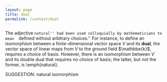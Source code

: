 ```yaml
---
layout: page
title: dual
permalink: /context/dual
---
```

The adjective ``natural'' had been used colloquially by mathematicians to mean  ``defined without arbitrary choices.'' For instance, to define an isomorphism between a finite-dimensional vector space $V$ and its **dual**, the vector space of linear maps from $V$ to the ground field $\mathbbe{k}$, requires a choice of basis. However, there is an isomorphism between $V$ and its double dual that requires no choice of basis; the latter, but not the former, is \emph{natural}.

SUGGESTION: natural isomorphism